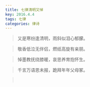 ```yaml
---
title: 七律清明又悼
key: 2016.4.4
tags: 七律
categories: 律诗
---
```


<blockquote class="blockquote-center">又是寒纷逢清明，雨斜似泪心郁朦。
</blockquote>
<blockquote class="blockquote-center">敬香低泣无伴侣，燃纸高旋有亲朋。
</blockquote>
<blockquote class="blockquote-center">悼墨教抚绕膝暖，哀思养育抱怀生。
</blockquote>
<blockquote class="blockquote-center">千言万语恩未报，跪拜年年父母冢。
</blockquote>
<blockquote class="blockquote-center"></br>
</blockquote>
